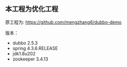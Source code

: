 


## 本工程为优化工程

原工程为: https://github.com/mengzhang6/dubbo-demo

版本：

- dubbo 2.5.3
- spring 4.3.6.RELEASE
- jdk1.8u202
- zookeeper 3.4.13


